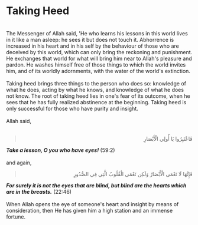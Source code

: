 Taking Heed
===========

   
 The Messenger of Allah said, 'He who learns his lessons in this world
lives in it like a man asleep: he sees it but does not touch it.
Abhorrence is increased in his heart and in his self by the behaviour of
those who are deceived by this world, which can only bring the reckoning
and punishment. He exchanges that world for what will bring him near to
Allah's pleasure and pardon. He washes himself free of those things to
which the world invites him, and of its worldly adornments, with the
water of the world's extinction.  
    
 Taking heed brings three things to the person who does so: knowledge of
what he does, acting by what he knows, and knowledge of what he does not
know. The root of taking heed lies in one's fear of its outcome, when he
sees that he has fully realized abstinence at the beginning. Taking heed
is only successful for those who have purity and insight.  
    
 Allah said,  
  

<blockquote dir="rtl">
  <p>
فَاعْتَبِرُوا يَا أُولِي الْأَبْصَارِ
  </p>
</blockquote>

***Take a lesson, O you who have eyes!*** (59:2)  
    
 and again,

<blockquote dir="rtl">
  <p>
فَإِنَّهَا لَا تَعْمَى الْأَبْصَارُ وَلَكِن تَعْمَى الْقُلُوبُ الَّتِي
فِي الصُّدُورِ
  </p>
</blockquote>

***For surely it is not the eyes that are blind, but blind are the
hearts which are in the breasts.*** (22:46)  
    
 When Allah opens the eye of someone's heart and insight by means of
consideration, then He has given him a high station and an immense
fortune.


